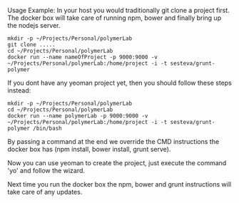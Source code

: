 

Usage Example: In your host you would traditionally git clone a project first. The docker box will take care of running npm, bower and finally bring up the nodejs server.

	mkdir -p ~/Projects/Personal/polymerLab
	git clone .....
	cd ~/Projects/Personal/polymerLab
	docker run --name nameOfProject -p 9000:9000 -v ~/Projects/Personal/polymerLab:/home/project -i -t sesteva/grunt-polymer

If you dont have any yeoman project yet, then you should follow these steps instead:

	mkdir -p ~/Projects/Personal/polymerLab
	cd ~/Projects/Personal/polymerLab
	docker run --name polymerLab -p 9000:9000 -v ~/Projects/Personal/polymerLab:/home/project -i -t sesteva/grunt-polymer /bin/bash

By passing a command at the end we override the CMD instructions the docker box has (npm install, bower install, grunt serve).

Now you can use yeoman to create the project, just execute the command 'yo' and follow the wizard. 

Next time you run the docker box the npm, bower and grunt instructions will take care of any updates.


